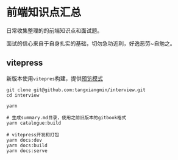 前端知识点汇总
====

日常收集整理的的前端知识点和面试题。

面试的信心来自于自身扎实的基础，切勿急功近利，好逸恶劳~自勉之。

## vitepress

新版本使用`vitepres`构建，提供[预览模式](https://tangxiangmin.github.io/interview/index.html)

```
git clone git@github.com:tangxiangmin/interview.git
cd interview

yarn

# 生成summary.md目录，使用之前旧版本的gitbook格式
yarn catalogue:build  

# vitepress开发和打包
yarn docs:dev
yarn docs:build
yarn docs:serve
```
